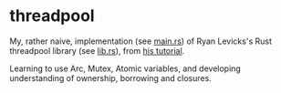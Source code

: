 # threadpool

My, rather naive, implementation (see [main.rs](https://github.com/jinjagit/threadpool/blob/main/src/bin/main.rs)) of Ryan Levicks's Rust threadpool library (see [lib.rs](https://github.com/jinjagit/threadpool/blob/main/src/lib.rs)), from [his tutorial](https://www.youtube.com/watch?v=2mwwYbBRJSo).  

Learning to use Arc, Mutex, Atomic variables, and developing understanding of ownership, borrowing and closures.  